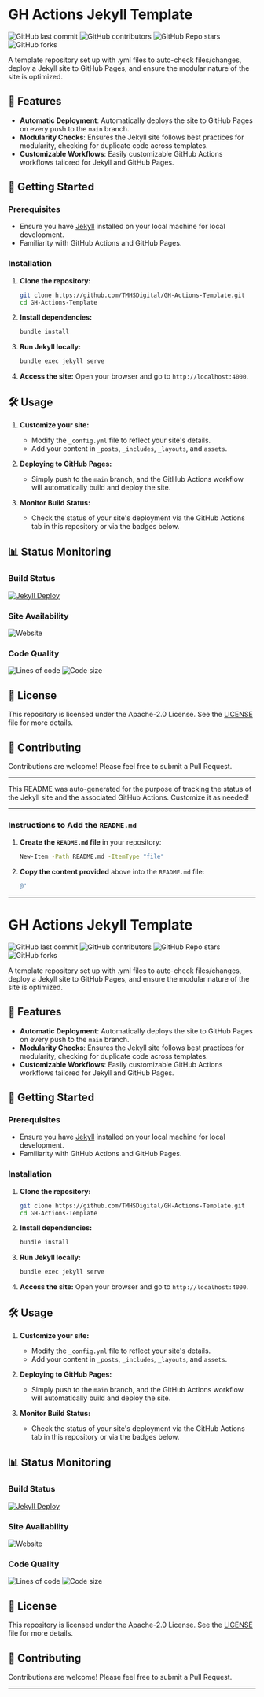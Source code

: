# GH Actions Jekyll Template

![GitHub last commit](https://img.shields.io/github/last-commit/TMHSDigital/GH-Actions-Template)
![GitHub contributors](https://img.shields.io/github/contributors/TMHSDigital/GH-Actions-Template)
![GitHub Repo stars](https://img.shields.io/github/stars/TMHSDigital/GH-Actions-Template?style=social)
![GitHub forks](https://img.shields.io/github/forks/TMHSDigital/GH-Actions-Template?style=social)

A template repository set up with .yml files to auto-check files/changes, deploy a Jekyll site to GitHub Pages, and ensure the modular nature of the site is optimized.

## 🌟 Features

- **Automatic Deployment**: Automatically deploys the site to GitHub Pages on every push to the `main` branch.
- **Modularity Checks**: Ensures the Jekyll site follows best practices for modularity, checking for duplicate code across templates.
- **Customizable Workflows**: Easily customizable GitHub Actions workflows tailored for Jekyll and GitHub Pages.

## 🚀 Getting Started

### Prerequisites

- Ensure you have [Jekyll](https://jekyllrb.com/docs/installation/) installed on your local machine for local development.
- Familiarity with GitHub Actions and GitHub Pages.

### Installation

1. **Clone the repository:**
   ```bash
   git clone https://github.com/TMHSDigital/GH-Actions-Template.git
   cd GH-Actions-Template
   ```

2. **Install dependencies:**
   ```bash
   bundle install
   ```

3. **Run Jekyll locally:**
   ```bash
   bundle exec jekyll serve
   ```

4. **Access the site:**
   Open your browser and go to `http://localhost:4000`.

## 🛠️ Usage

1. **Customize your site:**
   - Modify the `_config.yml` file to reflect your site's details.
   - Add your content in `_posts`, `_includes`, `_layouts`, and `assets`.

2. **Deploying to GitHub Pages:**
   - Simply push to the `main` branch, and the GitHub Actions workflow will automatically build and deploy the site.

3. **Monitor Build Status:**
   - Check the status of your site's deployment via the GitHub Actions tab in this repository or via the badges below.

## 📊 Status Monitoring

### Build Status

[![Jekyll Deploy](https://github.com/TMHSDigital/GH-Actions-Template/actions/workflows/deploy.yml/badge.svg)](https://github.com/TMHSDigital/GH-Actions-Template/actions/workflows/deploy.yml)

### Site Availability

![Website](https://img.shields.io/website?url=https%3A%2F%2FTMHSDigital.github.io%2FGH-Actions-Template)

### Code Quality

![Lines of code](https://img.shields.io/tokei/lines/github/TMHSDigital/GH-Actions-Template)
![Code size](https://img.shields.io/github/languages/code-size/TMHSDigital/GH-Actions-Template)

## 📄 License

This repository is licensed under the Apache-2.0 License. See the [LICENSE](LICENSE) file for more details.

## 🤝 Contributing

Contributions are welcome! Please feel free to submit a Pull Request.

---

This README was auto-generated for the purpose of tracking the status of the Jekyll site and the associated GitHub Actions. Customize it as needed!

---

### Instructions to Add the `README.md`

1. **Create the `README.md` file** in your repository:

   ```bash
   New-Item -Path README.md -ItemType "file"
   ```

2. **Copy the content provided** above into the `README.md` file:

   ```powershell
   @'

---

# GH Actions Jekyll Template

![GitHub last commit](https://img.shields.io/github/last-commit/TMHSDigital/GH-Actions-Template)
![GitHub contributors](https://img.shields.io/github/contributors/TMHSDigital/GH-Actions-Template)
![GitHub Repo stars](https://img.shields.io/github/stars/TMHSDigital/GH-Actions-Template?style=social)
![GitHub forks](https://img.shields.io/github/forks/TMHSDigital/GH-Actions-Template?style=social)

A template repository set up with .yml files to auto-check files/changes, deploy a Jekyll site to GitHub Pages, and ensure the modular nature of the site is optimized.

## 🌟 Features

- **Automatic Deployment**: Automatically deploys the site to GitHub Pages on every push to the `main` branch.
- **Modularity Checks**: Ensures the Jekyll site follows best practices for modularity, checking for duplicate code across templates.
- **Customizable Workflows**: Easily customizable GitHub Actions workflows tailored for Jekyll and GitHub Pages.

## 🚀 Getting Started

### Prerequisites

- Ensure you have [Jekyll](https://jekyllrb.com/docs/installation/) installed on your local machine for local development.
- Familiarity with GitHub Actions and GitHub Pages.

### Installation

1. **Clone the repository:**
   ```bash
   git clone https://github.com/TMHSDigital/GH-Actions-Template.git
   cd GH-Actions-Template
   ```

2. **Install dependencies:**
   ```bash
   bundle install
   ```

3. **Run Jekyll locally:**
   ```bash
   bundle exec jekyll serve
   ```

4. **Access the site:**
   Open your browser and go to `http://localhost:4000`.

## 🛠️ Usage

1. **Customize your site:**
   - Modify the `_config.yml` file to reflect your site's details.
   - Add your content in `_posts`, `_includes`, `_layouts`, and `assets`.

2. **Deploying to GitHub Pages:**
   - Simply push to the `main` branch, and the GitHub Actions workflow will automatically build and deploy the site.

3. **Monitor Build Status:**
   - Check the status of your site's deployment via the GitHub Actions tab in this repository or via the badges below.

## 📊 Status Monitoring

### Build Status

[![Jekyll Deploy](https://github.com/TMHSDigital/GH-Actions-Template/actions/workflows/deploy.yml/badge.svg)](https://github.com/TMHSDigital/GH-Actions-Template/actions/workflows/deploy.yml)

### Site Availability

![Website](https://img.shields.io/website?url=https%3A%2F%2FTMHSDigital.github.io%2FGH-Actions-Template)

### Code Quality

![Lines of code](https://img.shields.io/tokei/lines/github/TMHSDigital/GH-Actions-Template)
![Code size](https://img.shields.io/github/languages/code-size/TMHSDigital/GH-Actions-Template)

## 📄 License

This repository is licensed under the Apache-2.0 License. See the [LICENSE](LICENSE) file for more details.

## 🤝 Contributing

Contributions are welcome! Please feel free to submit a Pull Request.

---

